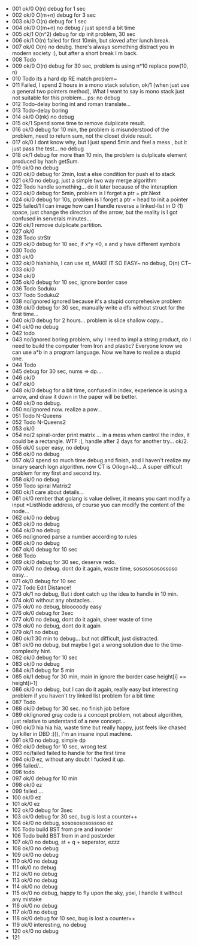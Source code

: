 - 001 ok/0 O(n) debug for 1 sec
- 002 ok/0 O(m+n) debug for 3 sec
- 003 ok/0 O(n) debug for 1 sec
- 004 ok/0 O(m+n) no debug / just spend a bit time
- 005 ok/1 O(n^2) debug for dp init problem, 30 sec
- 006 ok/1 O(n) failed for first 10min, but sloved after lunch break.
- 007 ok/0 O(n) no deubg. there's always something distract you in modern society :), but after a short break I m back.
- 008 Todo
- 009 ok/0 O(n) debug for 30 sec, problem is using n\*10 replace pow(10, n)
- 010 Todo its a hard dp RE match problem~
- 011 Failed, I spend 2 hours in a mono stack solution,   ok/1 (when just use a general two pointers method), What I want to say is mono stack just not suitable for this problem... ps: no debug
- 012 Todo-delay boring int and roman translate...
- 013 Todo-delay boring
- 014 ok/0 O(nk) no debug
- 015 ok/1 Spend some time to remove dulplicate result.
- 016 ok/0 debug for 10 min, the problem is misunderstood of the problem, need to return sum, not the closet divide result.
- 017 ok/0 I dont know why, but I just spend 5min and feel a mess , but it just pass the test... no debug
- 018 ok/1 debug for more than 10 min, the problem is dulplicate element produced by hash getSum.
- 019 ok/0 no debug
- 020 ok/0 debug for 2min, lost a else condition for push el to stack
- 021 ok/0 no debug, just a simple two way merge algorithm
- 022 Todo handle something... do it later because of the interuption
- 023 ok/0 debug for 5min, problem is I forget a ptr = ptr.Next
- 024 ok/0 debug for 10s, problem is I forget a ptr = head to init a pointer
- 025 failed/1 I can image how can I handle reverse a linked-list in O (1) space, just change the direction of the arrow, but the reality is I got confused in serverals minutes...
- 026 ok/1 remove dulplicate partition.
- 027 ok/0
- 028 Todo strStr
- 029 ok/0 debug for 10 sec, if x^y <0, x and y have different symbols
- 030 Todo
- 031 ok/0
- 032 ok/0 hiahiahia, I can use st, MAKE IT SO EASY~ no debug, O(n) CT~
- 033 ok/0
- 034 ok/0
- 035 ok/0 debug for 10 sec, ignore border case
- 036 Todo Soduku
- 037 Todo Soduku2
- 038 no/ignored ignored because it\'s a stupid comprehesive problem
- 039 ok/0 debug for 30 sec, manually write a dfs without struct for the first time...
- 040 ok/0 debug for 2 hours... problem is slice shallow copy...
- 041 ok/0 no debug
- 042 todo
- 043 no/ignored boring problem, why I need to impl a string product, do I need to build the computer from Iron and plastic? Everyone know we can use a*b in a program language. Now we have to realize a stupid one.
- 044 Todo
- 045 debug for 30 sec, nums => dp....
- 046 ok/0
- 047 ok/0
- 048 ok/0 debug for a bit time, confused in index, experience is using a arrow, and draw it down in the paper will be better.
- 049 ok/0 no debug.
- 050 no/ignored now. realize a pow...
- 051 Todo N-Queens
- 052 Todo N-Queens2
- 053 ok/0
- 054 no/2 spiral-order print matrix ...  in a mess when cantrol the index, it could be a rectangle. WTF :(, handle after 2 days for another try... ok/2.
- 055 ok/0 super easy, no debug
- 056 ok/0 no debug
- 057 ok/3 spend so much time debug and finish, and I haven\'t realize my binary search logn algorithm. now CT is O(logn+k)... A super difficult problem for my first and second try.
- 058 ok/0 no debug
- 059 Todo spiral Matrix2
- 060 ok/1 care about details...
- 061 ok/0  rember that golang is value deliver, it means you cant modify a input *ListNode address, of course yuo can modify the content of the node...
- 062 ok/0 no debug
- 063 ok/0 no debug
- 064 ok/0 no debug
- 065 no/ignored parse a number according to rules
- 066 ok/0 no debug
- 067 ok/0 debug for 10 sec
- 068 Todo
- 069 ok/0 debug for 30 sec, deserve redo.
- 070 ok/0 no debug. dont do it again, waste time, sososososossoso easy...
- 071 ok/0 debug for 10 sec
- 072 Todo Edit Distance!
- 073 ok/1 no debug, But i dont catch up the idea to handle in 10 min.
- 074 ok/0 without any obstacles...
- 075 ok/0 no debug, blooooody easy
- 076 ok/0 debug for 3sec
- 077 ok/0 no debug, dont do it again, sheer waste of time
- 078 ok/0 no debug, dont do it again
- 079 ok/1 no debug
- 080 ok/1 30 min to debug... but not difficult, just distracted.
- 081 ok/0 no debug, but maybe I get a wrong solution due to the time-complexity hint.
- 082 ok/0 debug for 10 sec
- 083 ok/0 no debug
- 084 ok/1 debug for 5 min
- 085 ok/1 debug for 30 min, main in ignore the border case height[i] == height[i-1]
- 086 ok/0 no debug, but I can do it again, really easy but interesting problem if you haven\'t try linked list problem for a bit time
- 087 Todo
- 088 ok/0 debug for 30 sec. no finish job before
- 089 ok/ignored gray code is a concept problem, not about algorithm, just relative to understand of a new concept...
- 090 ok/0 hia hia hia, waste time but really happy, just feels like chased by killer in DBD :))), I\'m an insane input machine.
- 091 ok/0 no debug, simple dp
- 092 ok/0 debug for 10 sec, wrong test
- 093 no/failed failed to handle for the first time
- 094 ok/0 ez, without any doubt I fucked it up.
- 095 failed/...
- 096 todo
- 097 ok/0 debug for 10 min
- 098 ok/0 ez
- 099 failed ...
- 100 ok/0 ez
- 101 ok/0 ez
- 102 ok/0 debug for 3sec
- 103 ok/0 debug for 30 sec, bug is lost a counter++
- 104 ok/0 no debug, sososososossoso ez
- 105 Todo build BST from pre and inorder
- 106 Todo build BST from in and postorder
- 107 ok/0 no debug, st + q + seperator, ezzz
- 108 ok/0 no debug
- 109 ok/0 no debug
- 110 ok/0 no debug
- 111 ok/0 no debug
- 112 ok/0 no debug
- 113 ok/0 no debug
- 114 ok/0 no debug
- 115 ok/0 no debug, happy to fly upon the sky, yoxi, I handle it without any mistake
- 116 ok/0 no debug
- 117 ok/0 no debug
- 118 ok/0 debug for 10 sec, bug is lost a counter++
- 119 ok/0 interesting, no debug
- 120 ok/0 no debug
- 121 
